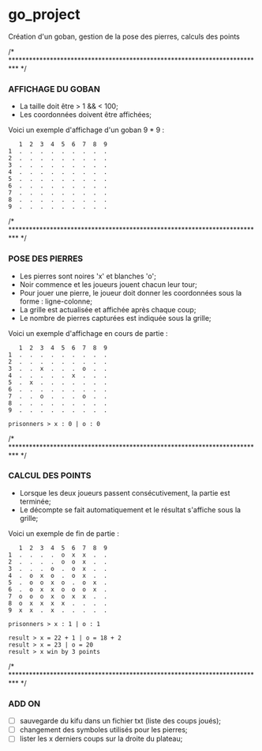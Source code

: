 # go_project
Création d'un goban, gestion de la pose des pierres, calculs des points

/* ************************************************************************** */
### AFFICHAGE DU GOBAN

- La taille doit être > 1 && < 100;
- Les coordonnées doivent être affichées;

Voici un exemple d'affichage d'un goban 9 * 9 :
```
   1  2  3  4  5  6  7  8  9
1  .  .  .  .  .  .  .  .  .
2  .  .  .  .  .  .  .  .  .
3  .  .  .  .  .  .  .  .  .
4  .  .  .  .  .  .  .  .  .
5  .  .  .  .  .  .  .  .  .
6  .  .  .  .  .  .  .  .  .
7  .  .  .  .  .  .  .  .  .
8  .  .  .  .  .  .  .  .  .
9  .  .  .  .  .  .  .  .  .
```

/* ************************************************************************** */
### POSE DES PIERRES

- Les pierres sont noires 'x' et blanches 'o';
- Noir commence et les joueurs jouent chacun leur tour;
- Pour jouer une pierre, le joueur doit donner les coordonnées sous la forme : ligne-colonne;
- La grille est actualisée et affichée après chaque coup;
- Le nombre de pierres capturées est indiquée sous la grille;

Voici un exemple d'affichage en cours de partie :
```
   1  2  3  4  5  6  7  8  9
1  .  .  .  .  .  .  .  .  .
2  .  .  .  .  .  .  .  .  .
3  .  .  x  .  .  .  o  .  .
4  .  .  .  .  .  x  .  .  .
5  .  x  .  .  .  .  .  .  .
6  .  .  .  .  .  .  .  .  .
7  .  .  o  .  .  .  o  .  .
8  .  .  .  .  .  .  .  .  .
9  .  .  .  .  .  .  .  .  .

prisonners > x : 0 | o : 0
```

/* ************************************************************************** */
### CALCUL DES POINTS

- Lorsque les deux joueurs passent consécutivement, la partie est terminée;
- Le décompte se fait automatiquement et le résultat s'affiche sous la grille;

Voici un exemple de fin de partie :
```
   1  2  3  4  5  6  7  8  9
1  .  .  .  .  o  x  x  .  .
2  .  .  .  .  o  o  x  .  .
3  .  .  .  o  .  o  x  .  .
4  .  o  x  o  .  o  x  .  .
5  .  o  o  x  o  .  o  x  .
6  .  o  x  x  o  o  o  x  .
7  o  o  o  x  o  x  x  .  .
8  o  x  x  x  x  .  .  .  .
9  x  x  .  x  .  .  .  .  .

prisonners > x : 1 | o : 1

result > x = 22 + 1 | o = 18 + 2
result > x = 23 | o = 20
result > x win by 3 points
```

/* ************************************************************************** */
### ADD ON

- [ ] sauvegarde du kifu dans un fichier txt (liste des coups joués);
- [ ] changement des symboles utilisés pour les pierres;
- [ ] lister les x derniers coups sur la droite du plateau;
